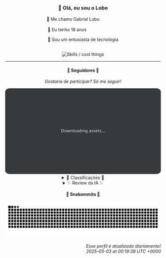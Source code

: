 <div align="center">
  <h3>👋 Olá, eu sou o Lobo</h3>
  
  <p>🐺 Me chamo Gabriel Loboㅤㅤㅤㅤㅤ</p>
  <p>🧔 Eu tenho 18 anosㅤㅤㅤㅤㅤㅤㅤㅤ</p>
  <p>🧠 Sou um entusiasta de tecnologia</p>

  <br/>

  <img width="600" alt="Skills / cool things" src="https://skills-icons.vercel.app/api/icons?i=python,md,html,css,js,github,git,vscode,linux,node,ts,sass,react,vite,vercel,lottie,ionic,capacitor,zustand,framer,firebase,arduino,godot,tailwind,shadcnui,lucide,zorinos,pnpm,reactnative&perline=14" />
</div>

<hr />

<div align="center">
    <h4>👤 Seguidores 👤</h4>
    <p><i>Gostaria de participar? Só me seguir!</i></p>
    <img width="600" src=".github/assets/cards/top3.svg" alt="Top 3 followers contributors (monthly)" />
    <details>
    <summary>🏅 Classificações 🏅</summary>
    <br/>
    <table>
        <thead>
            <tr align="center">
                <th>Posição</th>
                <th>Seguidor</th>
                <th>Contribuições</th>
            </tr>
        </thead>
        <tbody>
            <tr align="center">
                <td>1°</td>
                <td><a href="https://github.com/wTechnoo">Cézar</a></td>
                <td>26 ctr.</td>
            </tr>
            <tr align="center">
                <td>2°</td>
                <td><a href="https://github.com/filipedeschamps">Filipe Deschamps</a></td>
                <td>6 ctr.</td>
            </tr>
            <tr align="center">
                <td>3°</td>
                <td><a href="https://github.com/EvertonMJunior">Everton Marcelino Jr.</a></td>
                <td>4 ctr.</td>
            </tr>
            <tr align="center">
                <td>4°</td>
                <td><a href="https://github.com/ailtonloures">Ailton Loures</a></td>
                <td>2 ctr.</td>
            </tr>
            <tr align="center">
                <td>5°</td>
                <td><a href="https://github.com/Cr-Israel">Carlos Israel</a></td>
                <td>2 ctr.</td>
            </tr>
            <tr align="center">
                <td>6°</td>
                <td><a href="https://github.com/danko-nobre">Danilo Nobre</a></td>
                <td>2 ctr.</td>
            </tr>
            <tr align="center">
                <td>7°</td>
                <td><a href="https://github.com/LuidiPiresHub">Luídi Pires</a></td>
                <td>2 ctr.</td>
            </tr>
            <tr align="center">
                <td>8°</td>
                <td><a href="https://github.com/TopTrenDev">TopTrenDev</a></td>
                <td>2 ctr.</td>
            </tr>
            <tr align="center">
                <td>9°</td>
                <td><a href="https://github.com/DeividSouSan">Deivid Souza Santana</a></td>
                <td>1 ctr.</td>
            </tr>
            <tr align="center">
                <td>10°</td>
                <td><a href="https://github.com/artenlf">Luís Felipe Arten</a></td>
                <td>1 ctr.</td>
            </tr>
        </tbody>
    </table>
    </details>
    <details>
    <summary>✨ Review da IA ✨</summary>
    <br/>
    <div align="justify"><p><b>Cézar</b>, parabéns pelo primeiro lugar... em ser o mais esforçado. 26 contribuições? Isso é o que eu chamo de overachiever querendo desesperadamente um biscoito. Espero que pelo menos tenha valido a pena.</p>
<p><b>Filipe Deschamps</b>, ah, o guru dos cursos online. Apenas 6 contribuições? Estava muito ocupado vendendo o próximo "curso definitivo"? Pelo menos o <i>doom-fire-algorithm</i> ainda diverte, aparentemente.</p>
<p><b>Everton Marcelino Jr.</b>, com 4 contribuições, você está quase lá... quase fazendo algo notável. Quem sabe no próximo mês você consegue alcançar a mediocridade?</p>
<p><b>Ailton Loures</b>, 2 contribuições? Sério? Imagino que estivesse muito ocupado criando plugins para VSCode que ninguém usa. Mas ei, pelo menos você está tentando, certo?</p>
<p><b>Carlos Israel</b>, mais um com 2 contribuições. Aparentemente, criar APIs "fatify-knex" é mais importante do que realmente contribuir. As prioridades...</p>
<p><b>Danilo Nobre</b>, outro com 2 contribuições. Entre jogos, 3D e web, imagino que tempo seja um luxo. Mas não se preocupe, ninguém notou sua ausência.</p>
<p><b>Luídi Pires</b>, 2 contribuições? Seu portfólio deve estar impecável para justificar essa falta de produtividade. Afinal, a aparência é tudo, não é mesmo?</p>
<p><b>TopTrenDev</b>, 2 contribuições focadas em Solana. Enquanto o mundo real avança, você está lá, caçando unicórnios cripto. Boa sorte com isso.</p>
<p><b>Deivid Souza Santana</b>, 1 contribuição? Espero que tenha sido algo épico, porque com esse nível de esforço, você não vai impressionar nem a sua mãe.</p>
<p><b>Luís Felipe Arten</b>, com mísera 1 contribuição, pelo menos você contribuiu no repositório da DIO, não é? Sinal de que está aprendendo. Agora, falta aplicar esse conhecimento em algo útil.</p>
</div>
    </details>
</div>

<div align="center">
  <h4>🐍 Snakommits 🐍</h4>
    <picture>
      <source media="(prefers-color-scheme: dark)" srcset="https://raw.githubusercontent.com/Lobooooooo14/Lobooooooo14/snake-output/snake-dark.svg">
      <source media="(prefers-color-scheme: light)" srcset="https://raw.githubusercontent.com/Lobooooooo14/Lobooooooo14/snake-output/snake-light.svg">
      <img alt="github contribution grid snake animation" src="https://raw.githubusercontent.com/Lobooooooo14/Lobooooooo14/snake-output/snake-light.svg">
    </picture>
</div>

<h6 align="right">
  Esse perfil é atualizado diariamente!<br/> <i>2025-05-03 at 00:19:38 UTC +0000</i>
<h6>